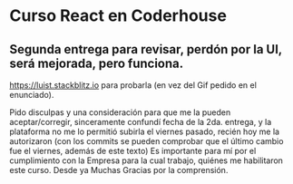 # Curso React en Coderhouse

## Segunda entrega para revisar, perdón por la UI, será mejorada, pero funciona.

https://luist.stackblitz.io para probarla (en vez del Gif pedido en el enunciado).

Pido disculpas y una consideración para que me la pueden aceptar/corregir, sinceramente confundí fecha de la 2da. entrega, y la plataforma no me lo permitió subirla el viernes pasado, recién hoy me la autorizaron (con los commits se pueden comprobar que el último cambio fue el viernes, además de este texto)
Es importante para mí por el cumplimiento con la Empresa para la cual trabajo, quiénes me habilitaron este curso.
Desde ya Muchas Gracias por la comprensión.
